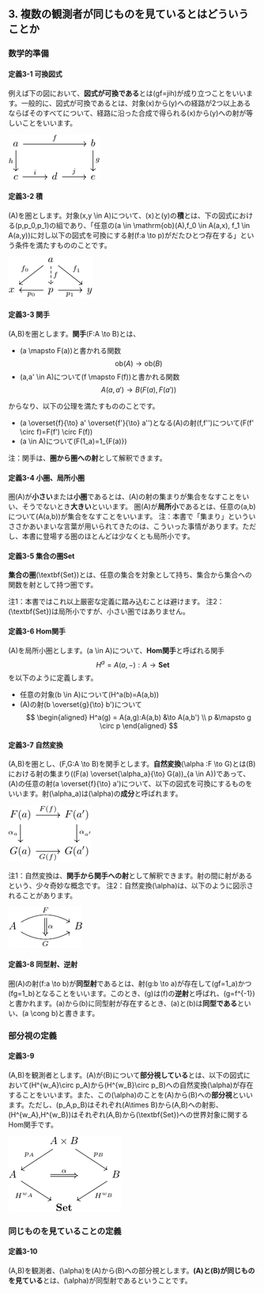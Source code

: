 ## 3. 複数の観測者が同じものを見ているとはどういうことか

### 数学的準備

#### 定義3-1 可換図式
例えば下の図において、**図式が可換である**とは\(gf=jih\)が成り立つことをいいます。一般的に、図式が可換であるとは、対象\(x\)から\(y\)への経路が2つ以上あるならばそのすべてについて、経路に沿った合成で得られる\(x\)から\(y\)への射が等しいことをいいます。
<!-- <div style="text-align:center">
  <img src="img/3-1_commutative_diagram.png">
  <div>図3-1 図式の例</div>
</div>
<br/> -->

![図3-1 図式の例](./img/3-1_commutative_diagram.png)

#### 定義3-2 積
\(A\)を圏とします。対象\(x,y \in A\)について、\(x\)と\(y\)の**積**とは、下の図式における\(p,p_0,p_1\)の組であり、「任意の\(a \in \mathrm{ob}(A),f_0 \in A(a,x), f_1 \in A(a,y)\)に対し以下の図式を可換にする射\(f:a \to p\)がだたひとつ存在する」という条件を満たすもののことです。
<!-- <div style="text-align:center">
  <img src="img/3-2_product.png">
  <div>図3-2 積の定義</div>
</div>
<br/> -->

![図3-2 積の定義](./img/3-2_product.png)

#### 定義3-3 関手
\(A,B\)を圏とします。**関手**\(F:A \to B\)とは、
- \(a \mapsto F(a)\)と書かれる関数
$$
  \mathrm{ob}(A) \to \mathrm{ob}(B)
$$
- \(a,a' \in A\)について\(f \mapsto F(f)\)と書かれる関数
$$
  A(a,a') \to B(F(a),F(a'))
$$

からなり、以下の公理を満たすもののことです。
- \(a \overset{f}{\to} a' \overset{f'}{\to} a''\)となる\(A\)の射\(f,f''\)について\(F(f' \circ f)=F(f') \circ F(f)\)
- \(a \in A\)について\(F(1_a)=1_{F(a)}\)

注：関手は、**圏から圏への射**として解釈できます。

#### 定義3-4 小圏、局所小圏
圏\(A\)が**小さい**または**小圏**であるとは、\(A\)の射の集まりが集合をなすことをいい、そうでないとき**大きい**といいます。
圏\(A\)が**局所小**であるとは、任意の\(a,b\)について\(A(a,b)\)が集合をなすことをいいます。
注：本書で「集まり」といういささかあいまいな言葉が用いられてきたのは、こういった事情があります。ただし、本書に登場する圏のほとんどは少なくとも局所小です。

#### 定義3-5 集合の圏Set
**集合の圏**\(\textbf{Set}\)とは、任意の集合を対象として持ち、集合から集合への関数を射として持つ圏です。

注1：本書ではこれ以上厳密な定義に踏み込むことは避けます。
注2：\(\textbf{Set}\)は局所小ですが、小さい圏ではありません。

#### 定義3-6 Hom関手
\(A\)を局所小圏とします。\(a \in A\)について、**Hom関手**と呼ばれる関手
$$
  H^a = A(a,-):A \to \textbf{Set}
$$
を以下のように定義します。
- 任意の対象\(b \in A\)について\(H^a(b)=A(a,b)\)
- \(A\)の射\(b \overset{g}{\to} b'\)について
$$
\begin{aligned}
  H^a(g) = A(a,g):A(a,b) &\to A(a,b') \\
  p &\mapsto g \circ p
\end{aligned}
$$

#### 定義3-7 自然変換
\(A,B\)を圏とし、\(F,G:A \to B\)を関手とします。**自然変換**\(\alpha :F \to G\)とは\(B\)における射の集まり\((F(a) \overset{\alpha_a}{\to} G(a))_{a \in A}\)であって、\(A\)の任意の射\(a \overset{f}{\to} a'\)について、以下の図式を可換にするものをいいます。射\(\alpha_a\)は\(\alpha\)の**成分**と呼ばれます。

<!-- <div style="text-align:center">
  <img src="img/3-7_natural_transformation.png">
  <div>図3-4 自然変換の定義</div>
</div>
<br/> -->

![図3-4 自然変換の定義](./img/3-7_natural_transformation.png)

注1：自然変換は、**関手から関手への射**として解釈できます。射の間に射があるという、少々奇妙な概念です。
注2：自然変換\(\alpha\)は、以下のように図示されることがあります。

<!-- 
<div style="text-align:center">
  <img src="img/3-7-2_NT_arrow.png">
  <div>図3-5 自然変換の図示</div>
</div>
<br/> -->

![図3-5 自然変換の図示](./img/3-7-2_NT_arrow.png)

#### 定義3-8 同型射、逆射
圏\(A\)の射\(f:a \to b\)が**同型射**であるとは、射\(g:b \to a\)が存在して\(gf=1_a\)かつ\(fg=1_b\)となることをいいます。このとき、\(g\)は\(f\)の**逆射**と呼ばれ、\(g=f^{-1}\)と書かれます。\(a\)から\(b\)に同型射が存在するとき、\(a\)と\(b\)は**同型である**といい、\(a \cong b\)と書きます。

### 部分視の定義

#### 定義3-9
\(A,B\)を観測者とします。\(A\)が\(B\)について**部分視している**とは、以下の図式において\(H^{w_A}\circ p_A\)から\(H^{w_B}\circ p_B\)への自然変換\(\alpha\)が存在することをいいます。また、この\(\alpha\)のことを\(A\)から\(B\)への**部分視**といいます。ただし、\(p_A,p_B\)はそれぞれ\(A\times B\)から\(A,B\)への射影、\(H^{w_A},H^{w_B}\)はそれぞれ\(A,B\)から\(\textbf{Set}\)への世界対象に関するHom関手です。

<!-- <div style="text-align:center">
  <img src="img/3-8_partial_viewing.png">
  <div>図3- 部分視の定義</div>
</div>
<br/> -->

![図3- 部分視の定義](./img/3-8_partial_viewing.png)

### 同じものを見ていることの定義

#### 定義3-10
\(A,B\)を観測者、\(\alpha\)を\(A\)から\(B\)への部分視とします。**\(A\)と\(B\)が同じものを見ている**とは、\(\alpha\)が同型射であるということです。
